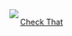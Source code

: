<img align="left" src="https://pin.it/5l0YZ8f">

[Check That](https://www.conservapedia.com/Best_arguments_against_homosexuality)   

